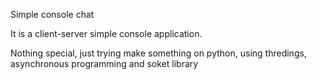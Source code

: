 Simple console chat

It is a client-server simple console application.

Nothing special, just trying make something on python, using thredings, asynchronous programming and soket library
